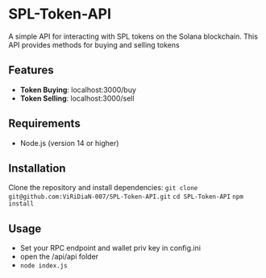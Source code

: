 # SPL-Token-API

A simple API for interacting with SPL tokens on the Solana blockchain. This API provides methods for buying and selling tokens

## Features

- **Token Buying**: localhost:3000/buy
- **Token Selling**: localhost:3000/sell

## Requirements

- Node.js (version 14 or higher)

## Installation

Clone the repository and install dependencies:
`git clone git@github.com:ViRiDiaN-007/SPL-Token-API.git`
`cd SPL-Token-API`
`npm install`

## Usage

- Set your RPC endpoint and wallet priv key in config.ini
- open the /api/api folder
- `node index.js`
